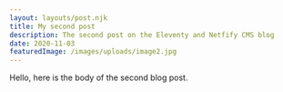 ```yaml
---
layout: layouts/post.njk
title: My second post
description: The second post on the Eleventy and Netfify CMS blog
date: 2020-11-03
featuredImage: /images/uploads/image2.jpg
---
```


Hello, here is the body of the second blog post.